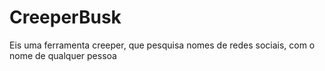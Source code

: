 # CreeperBusk
Eis uma ferramenta creeper, que pesquisa nomes de redes sociais, com o nome de qualquer pessoa
